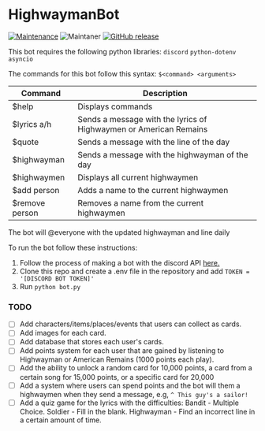 # HighwaymanBot
[![Maintenance](https://img.shields.io/badge/Maintained%3F-yes-green.svg)](https://GitHub.com/Naereen/StrapDown.js/graphs/commit-activity)
![Maintaner](https://img.shields.io/badge/Maintainer-benjam9-red)
[![GitHub release](https://img.shields.io/github/release/benjam9/HighwaymanBot)](https://GitHub.com/benjam9/HighwaymanBot/releases/)

This bot requires the following python libraries: ```discord``` ```python-dotenv``` ```asyncio```

The commands for this bot follow this syntax: `$<command> <arguments>`

| Command | Description
|---------|-------------|
| $help | Displays commands |
| $lyrics a/h | Sends a message with the lyrics of Highwaymen or American Remains |
| $quote | Sends a message with the line of the day |
| $highwayman | Sends a message with the highwayman of the day |
| $highwaymen | Displays all current highwaymen |
| $add person | Adds a name to the current highwaymen |
| $remove person | Removes a name from the current highwaymen |

The bot will @everyone with the updated highwayman and line daily

To run the bot follow these instructions:
1. Follow the process of making a bot with the discord API [here.](https://discordpy.readthedocs.io/en/latest/discord.html)
2. Clone this repo and create a .env file in the repository and add ```TOKEN = '[DISCORD BOT TOKEN]'```
3. Run ```python bot.py```


### TODO
- [ ] Add characters/items/places/events that users can collect as cards.
- [ ] Add images for each card.
- [ ] Add database that stores each user's cards.
- [ ] Add points system for each user that are gained by listening to Highwayman or American Remains (1000 points each play).
- [ ] Add the ability to unlock a random card for 10,000 points, a card from a certain song for 15,000 points, or a specific card for 20,000
- [ ] Add a system where users can spend points and the bot will them a highwaymen when they send a message, e.g, ```^ This guy's a sailor!```
- [ ] Add a quiz game for the lyrics with the difficulties: Bandit - Multiple Choice. Soldier - Fill in the blank. Highwayman - Find an incorrect line in a certain amount of time. 
